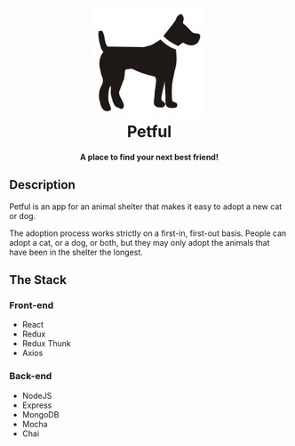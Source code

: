 <h1 align="center"> 
  <br>
  <a href="https://mighty-reaches-16597.herokuapp.com/">
    <img src="./src/static/Dog.svg" width="200" height="200">
  </a>
  <br>
  Petful
  <br>
</h1>

<h4 align="center">
  A place to find your next best friend!
</h4>

## Description

Petful is an app for an animal shelter that makes it easy to adopt a new cat or dog.

The adoption process works strictly on a first-in, first-out basis. People can adopt a cat, or a dog, or both, but they may only adopt the animals that have been in the shelter the longest.

## The Stack

### Front-end
- React
- Redux
- Redux Thunk
- Axios

### Back-end
- NodeJS
- Express
- MongoDB
- Mocha
- Chai